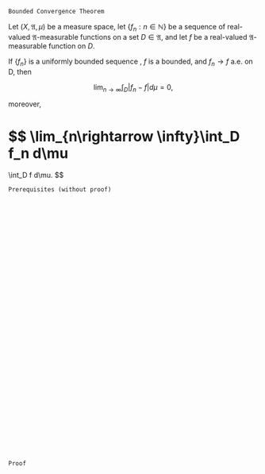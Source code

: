 ```
Bounded Convergence Theorem
```
Let $(X, \mathfrak{A}, \mu)$ be a measure space,
let $\{f_n : n\in \mathbb{N}\}$ be a sequence of real-valued $\mathfrak{A}$-measurable functions on a set $D\in\mathfrak{A}$, and let $f$ be a real-valued $\mathfrak{A}$-measurable function on $D$.

If $\{f_n\}$ is a uniformly bounded sequence , $f$ is a bounded, and $f_n \rightarrow f$ a.e. on D, then

$$
\lim_{n \rightarrow \infty}
\int_D |f_n - f| d\mu = 0,
$$

moreover,

$$
\lim_{n\rightarrow \infty}\int_D f_n d\mu
=
\int_D f d\mu.
$$

```
Prerequisites (without proof)
```

<br>
<br>
<br>
<br>
<br>
<br>
<br>
<br>
<br>
<br>
<br>
<br>
<br>
<br>
<br>
<br>
<br>
<br>
<br>
<br>
<br>
<br>
<br>
<br>
<br>
<br>
<br>
<br>
<br>
<br>


```
Proof
```
